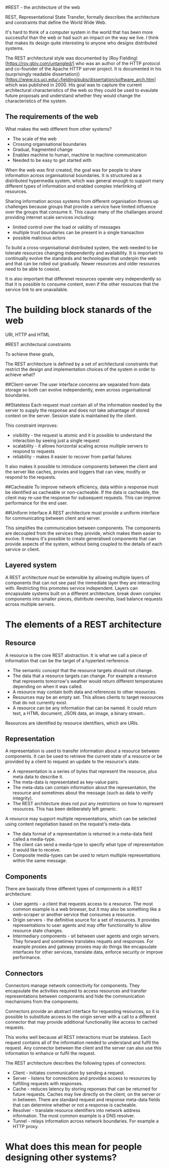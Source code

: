 #REST - the architecture of the web

REST, Representational State Transfer, formally describes the architecture and constraints that define the World Wide Web. 

It's hard to think of a computer system in the world that has been more successful than the web or had such an impact on the way we live. I think that makes its design quite interesting to anyone who designs distributed systems. 

The REST architectural style was documented by (Roy Fielding)[https://roy.gbiv.com/untangled/] who was an author of the HTTP protocol and co-founder of the Apache HTTP server project. It is documented in his (surprisingly readable dissertation))[https://www.ics.uci.edu/~fielding/pubs/dissertation/software_arch.htm] which was published in 2000. His goal was to capture the current architectural characteristics of the web so they could be used to evaulate future proposals and understand whether they would change the characteristics of the system. 


## The requirements of the web

What makes the web different from other systems?

- The scale of the web
- Crossing organisational boundaries
- Gradual, fragmented change
- Enables machine to human, machine to machine communication
- Needed to be easy to get started with

When the web was first created, the goal was for people to share information across organisational boundaries. It is structured as a distributed hypermedia system, which was general enough to support many different types of information and enabled complex interlinking of resources.

Sharing information across systems from different organisation throws up challenges because groups that provide a service have limited influence over the groups that consume it. This cause many of the challanges around providing internet scale services including:
- limited control over the load or validity of messages
- multiple trust boundaries can be present in a single transaction
- possible malicious actors

To build a cross-organisational distributed system, the web needed to be tolerate resources changing independently and availability. It is important to continually evolve the standards and technologies that underpin the web and that can be rolled out gradually. Newer resources and older resources need to be able to coexist. 

It is also important that differenet resources operate very independently so that it is possible to consume content, even if the other resources that the service link to are unavailable.  

# The building block stanards of the web


URI, HTTP and HTML


#REST architectural constraints

To achieve these goals, 

The REST architecture is defined by a set of architectural constraints that restrict the design and implementation choices of the system in order to achieve what? 

##Client-server
The user interface concerns are separated from data storage so both can evolve independently, even across organisational boundaries. 

##Stateless 
Each request must contain all of the information needed by the server to supply the response and does not take advantage of stored context on the server. Session state is maintained by the client. 

This constraint improves:
* visibility - the request is atomic and it is possible to understand the interaction by seeing just a single request
* scalability - it allows horizontal scaling across multiple servers to respond to requests 
* reliability - makes it easier to recover from partial failures

It also makes it possible to introduce components between the client and the server like caches, proxies and loggers that can view, modify or respond to the requests.

##Cacheable
To improve network efficiency, data within a response must be identified as cacheable or non-cacheable. If the data is cacheable, the client may re-use the response for subsequent requests. This can improve performance for the end user. 

##Uniform interface
A REST architecture must provide a uniform interface for communicating between client and server. 

This simplifies the communication between components. The components are decoupled from the services they provide, which makes them easier to evolve. It means it's possible to create generalised components that can provide aspects of the system, without being coupled to the details of each service or client. 

## Layered system

A REST architecture must be extensible by allowing multiple layers of components that can not see past the immediate layer they are interacting with. Restricting this promotes service independent. Layers can encapsulate systems built on a different architecture, break down complex components into smaller pieces, distribute owership, load balance requests across multiple servers. 

# The elements of a REST architecture

## Resource 

A resource is the core REST abstraction. It is what we call a piece of information that can be the target of a hypertext rerference. 

* The semantic concept that the resource targets should not change. 
* The data that a resource targets can change. For example a resource that represents tomorrow's weather would return different temperatures depending on when it was called.
* A resource may contain both data and references to other resources. 
* Resources may be an empty set. This allows clients to target resoources that do not currently exist. 
* A resource can be any information that can be named. It could return text, a HTML document, JSON data, an image, a binary stream.. 

Resources are identified by resource identifiers, which are URIs. 

## Representation 

A representation is used to transfer information about a resource between components. It can be used to retrieve the current state of a resource or be provided by a client to request an update to the resource's state.

* A representation is a series of bytes that represent the resource, plus meta data to describe it. 
* The meta-data is representated as key-value pairs.
* The meta-data can contain information about the representation, the resource and sometimes about the message (such as data to verify integrity).
* The REST architecture does not put any restrictions on how to represent resources. This has been deliberately left generic.  

A resource may support multiple representations, which can be selected using content negotiation based on the request's meta-data. 

* The data format of a representation is returned in a meta-data field called a media-type. 
* The client can send a media-type to specify what type of representation it would like to receive.
* Composite media-types can be used to return multiple representations within the same message.

## Components

There are basically three different types of components in a REST architecture:

* User agents - a client that requests access to a resource. The most common example is a web browser, but it may also be something like a web-scraper or another service that consumes a resource. 
* Origin servers - the definitive source for a set of resources. It provides representations to user agents and may offer functionality to allow resource state changes. 
* Intermediary components - sit between user agents and orgin servers. They forward and sometimes translates requets and responses. For example proxies and gateway proxies may do things like encapsulate interfaces for other services, translate data, enforce security or improve performance. 

## Connectors

Connectors manage network connectivity for components. They encapsulate the activities required to access resources and transfer representations between components and hide the communication mechanisms from the components. 

Connectors provide an abstract interface for requesting resources, so it is possible to substitute access to the origin server with a call to a different connector that may provide additional functionality like access to cached requests. 

This works well because all REST interactions must be stateless. Each request contains all of the information needed to understand and fulfil the request. Any connector between the client and the server can also use this information to enhance or fulfil the request.

The REST architecture describes the following types of connectors:

* Client - initiates communication by sending a request.
* Server - listens for connections and provides access to resources by fulfilling requests with responses. 
* Cache - reduces latency by storing reponses that can be returned for future requests. Caches may live directly on the client, on the server or in between. There are standard request and response meta-data fields that can determine whether or not a response is cacheable. 
* Resolver - translate resource identifiers into network address information. The most common example is a DNS resolver. 
* Tunnel - relays information across network boundaries. For example a HTTP proxy.

# What does this mean for people designing other systems?